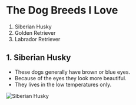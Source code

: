 # The Dog Breeds I Love
1. Siberian Husky
2. Golden Retriever
3. Labrador Retriever
## 1. Siberian Husky
- These dogs generally have brown or blue eyes.
- Because of the eyes they look more beautiful.
- They lives in the low temperatures only.

![Siberian Husky](https://i.pinimg.com/originals/d5/a8/34/d5a834e6a8d9ede51cedbed7ccd2fa01.jpg)
